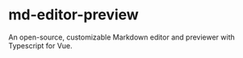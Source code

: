 # md-editor-preview
An open-source, customizable Markdown editor and previewer with Typescript for Vue.
